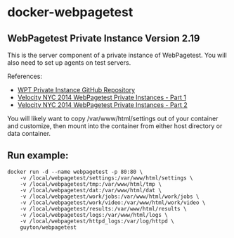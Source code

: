 # docker-webpagetest
## WebPagetest Private Instance Version 2.19

This is the server component of a private instance of WebPagetest.  You will also need to set up agents on test servers.  

References:
* [WPT Private Instance GitHub Repository](https://github.com/WPO-Foundation/webpagetest/releases/tag/WebPageTest-2.19)
* [Velocity NYC 2014 WebPagetest Private Instances - Part 1](https://www.youtube.com/watch?v=enVpzzlhTzE)
* [Velocity NYC 2014 WebPagetest Private Instances - Part 2](https://www.youtube.com/watch?v=loAGkDTMjtY)

You will likely want to copy /var/www/html/settings out of your container and customize, then mount into the container from either host directory or data container.

## Run example:

```
docker run -d --name webpagetest -p 80:80 \
	-v /local/webpagetest/settings:/var/www/html/settings \
	-v /local/webpagetest/tmp:/var/www/html/tmp \
	-v /local/webpagetest/dat:/var/www/html/dat \
	-v /local/webpagetest/work/jobs:/var/www/html/work/jobs \
	-v /local/webpagetest/work/video:/var/www/html/work/video \
	-v /local/webpagetest/results:/var/www/html/results \
	-v /local/webpagetest/logs:/var/www/html/logs \
	-v /local/webpagetest/httpd_logs:/var/log/httpd \
	guyton/webpagetest
```


